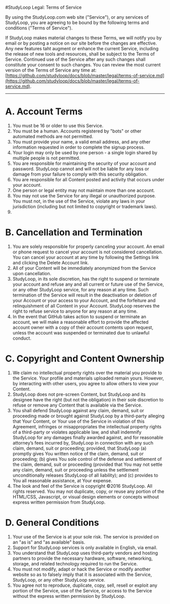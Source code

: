 #StudyLoop Legal: Terms of Service

By using the StudyLoop.com web site ("Service"), or any services of StudyLoop, you are agreeing to be bound by the following terms and conditions ("Terms of Service"). 

If StudyLoop makes material changes to these Terms, we will notify you by email or by posting a notice on our site before the changes are effective. Any new features taht augment or enhance the current Service, including the release of new tools and resources, shall be subject to the Terms of Service. Continued use of the Service after any such changes shall constitute your consent to such changes. You can review the most current version of the Terms of Service any time at: [https://github.com/studyloop/docs/blob/master/legal/terms-of-service.md](https://github.com/studyloop/docs/blob/master/legal/terms-of-service.md).

***

# A. Account Terms

1. You must be 16 or older to use this Service.
2. You must be a human. Accounts registered by "bots" or other automated methods are not permitted.
3. You must provide your name, a valid email address, and any other information requested in order to complete the signup process.
4. Your login may only be used by one person - a single login shared by multiple people is not permitted. 
5. You are responsible for maintaining the security of your account and password. StudyLoop cannot and will not be liable for any loss or damage from your failure to comply with this security obligation.
6. You are responsible for all Content posted and activity that occurs under your account.
7. One person or legal entity may not maintain more than one account.
8. You may not use the Service for any illegal or unauthorized purpose. You must not, in the use of the Service, violate any laws in your jurisdiction (including but not limited to copyright or trademark laws).
9. 

# B. Cancellation and Termination

1. You are solely responsible for properly canceling your account. An email or phone request to cancel your account is not considered cancellation. You can cancel your account at any time by following the Settings link and clicking the Delete Account link.
2. All of your Content will be immediately anonymized from the Service upon cancellation.
3. StudyLoop, in its sole discretion, has the right to suspend or terminate your account and refuse any and all current or future use of the Service, or any other StudyLoop service, for any reason at any time. Such termination of the Service will result in the deactivation or deletion of your Account or your access to your Account, and the forfeiture and relinquishment of all Content in your Account. StudyLoop reserves the right to refuse service to anyone for any reason at any time.
4. In the event that GitHub takes action to suspend or terminate an account, we will make a reasonable effort to provide the affected account owner with a copy of their account contents upon request, unless the account was suspended or terminated due to unlawful conduct.

# C. Copyright and Content Ownership

1. We claim no intellectual property rights over the material you provide to the Service. Your profile and materials uploaded remain yours. However, by interacting with other users, you agree to allow others to view your Content. 
2. StudyLoop does not pre-screen Content, but StudyLoop and its designee have the right (but not the obligation) in their sole discretion to refuse or remove any Content that is available via the Service.
3. You shall defend StudyLoop against any claim, demand, suit or proceeding made or brought against StudyLoop by a third-party alleging that Your Content, or Your use of the Service in violation of this Agreement, infringes or misappropriates the intellectual property rights of a third-party or violates applicable law, and shall indemnify StudyLoop for any damages finally awarded against, and for reasonable attorney’s fees incurred by, StudyLoop in connection with any such claim, demand, suit or proceeding; provided, that StudyLoop (a) promptly gives You written notice of the claim, demand, suit or proceeding; (b) gives You sole control of the defense and settlement of the claim, demand, suit or proceeding (provided that You may not settle any claim, demand, suit or proceeding unless the settlement unconditionally releases StudyLoop of all liability); and (c) provides to You all reasonable assistance, at Your expense.
4. The look and feel of the Service is copyright ©2016 StudyLoop. All rights reserved. You may not duplicate, copy, or reuse any portion of the HTML/CSS, Javascript, or visual design elements or concepts without express written permission from StudyLoop.

# D. General Conditions
1. Your use of the Service is at your sole risk. The service is provided on an "as is" and "as available" basis.
2. Support for StudyLoop services is only available in English, via email.
3. You understand that StudyLoop uses third-party vendors and hosting partners to provide the necessary hardware, software, networking, storage, and related technology required to run the Service.
4. You must not modify, adapt or hack the Service or modify another website so as to falsely imply that it is associated with the Service, StudyLoop, or any other StudyLoop service.
5. You agree not to reproduce, duplicate, copy, sell, resell or exploit any portion of the Service, use of the Service, or access to the Service without the express written permission by StudyLoop.
